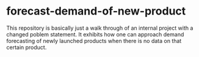 # forecast-demand-of-new-product
This repository is basically just a walk through of an internal project with a changed poblem statement. It exhibits how one can approach demand forecasting of newly launched products when there is no data on that certain product.
